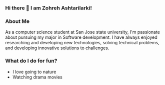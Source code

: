 ### Hi there 👋 I am Zohreh Ashtarilarki!

<!--
**ZohrehAshtarilarki/ZohrehAshtarilarki** is a ✨ _special_ ✨ repository because its `README.md` (this file) appears on your GitHub profile.

Here are some ideas to get you started:

- 🔭 I’m currently working on a library database
- 🌱 I’m currently learning Java
- 👯 I’m looking to collaborate on team projects
- 🤔 I’m looking for help with preparing for an interview
- 💬 Ask me about C++ 
- 📫 How to reach me: zohreh.ashtarilarki@sjsu.edu
- 😄 Pronouns: She/Her
- ⚡ Fun fact: I think I am funny
-->

### About Me
As a computer science student at San Jose state university, I'm passionate about pursuing my major in Software development. I have always enjoyed researching and developing new technologies, solving technical problems, and developing innovative solutions to challenges.  

### What do I do for fun?
- I love going to nature
- Watching drama movies
